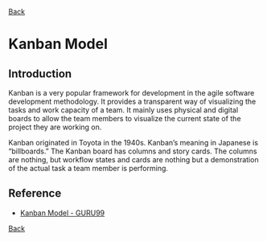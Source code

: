[Back](README.md)

<h1>Kanban Model</h1>

## Introduction

<p>Kanban is a very popular framework for development in the agile software development methodology. It provides a transparent way of visualizing the tasks and work capacity of a team. It mainly uses physical and digital boards to allow the team members to visualize the current state of the project they are working on.</p>

<p>Kanban originated in Toyota in the 1940s. Kanban’s meaning in Japanese is “billboards.” The Kanban board has columns and story cards. The columns are nothing, but workflow states and cards are nothing but a demonstration of the actual task a team member is performing.</p>

## Reference

- [Kanban Model - GURU99](https://www.guru99.com/kanban-cards-boards-methodology.html)

[Back](README.md)
